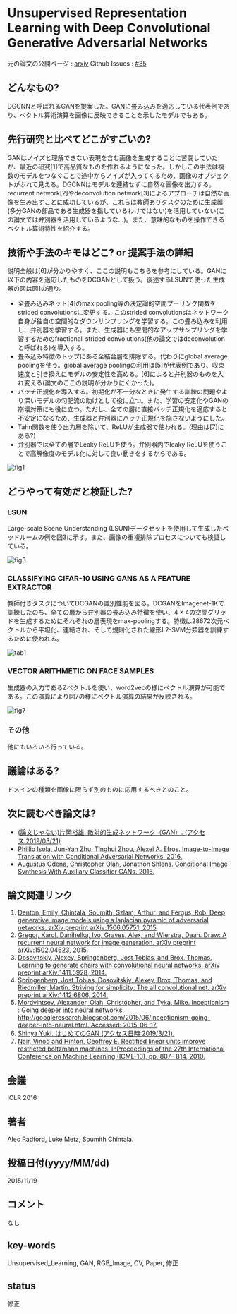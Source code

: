 # Unsupervised Representation Learning with Deep Convolutional Generative Adversarial Networks

元の論文の公開ページ : [arxiv](https://arxiv.org/abs/1511.06434)
Github Issues : [#35](https://github.com/Obarads/obarads.github.io/issues/35)

## どんなもの?
DGCNNと呼ばれるGANを提案した。GANに畳み込みを適応している代表例であり、ベクトル算術演算を画像に反映できることを示したモデルでもある。

## 先行研究と比べてどこがすごいの?
GANはノイズと理解できない表現を含む画像を生成することに苦闘していたが、最近の研究[1]で高品質なものを作れるようになった。しかしこの手法は複数のモデルをつなぐことで途中からノイズが入ってくるため、画像のオブジェクトがぶれて見える。DGCNNはモデルを連結せずに自然な画像を出力する。recurrent network[2]やdeconvolution network[3]によるアプローチは自然な画像を生み出すことに成功しているが、これらは教師ありタスクのために生成器(多分GANの部品である生成器を指しているわけではない)を活用していない(この論文では弁別器を活用しているような...)。また、意味的なものを操作できるベクトル算術特性を紹介する。

## 技術や手法のキモはどこ? or 提案手法の詳細
説明全般は[6]が分かりやすく、ここの説明もこちらを参考にしている。GANに以下の内容を適応したものをDCGANとして扱う。後述するLSUNで使った生成器の図は図1の通り。
- 全畳み込みネット[4]のmax pooling等の決定論的空間プーリング関数をstrided convolutionsに変更する。このstrided convolutionsはネットワーク自身が独自の空間的なダウンサンプリングを学習する。この畳み込みを利用し、弁別器を学習する。また、生成器にも空間的なアップサンプリングを学習するためのfractional-strided convolutions(他の論文ではdeconvolutionと呼ばれる)を導入する。
- 畳み込み特徴のトップにある全結合層を排除する。代わりにglobal average poolingを使う。global average poolingの利用は[5]が代表例であり、収束速度と引き換えにモデルの安定性を高める。[6]によると弁別器のものを入れ変える(論文のここの説明が分かりにくかった)。
- バッチ正規化を導入する。初期化が不十分なときに発生する訓練の問題やより深いモデルの勾配流の助けとして役に立つ。また、学習の安定化やGANの崩壊対策にも役に立つ。ただし、全ての層に直接バッチ正規化を適応すると不安定になるため、生成器と弁別器にバッチ正規化を施さないようにした。
- Tahn関数を使う出力層を除いて、ReLUが生成器で使われる。(理由は[7]にある?)
- 弁別器では全ての層でLeaky ReLUを使う。弁別器内でleaky ReLUを使うことで高解像度のモデル化に対して良い動きをするからである。

![fig1](img/URLwDCGAN/fig1.png)

## どうやって有効だと検証した?
### LSUN
Large-scale Scene Understanding (LSUN)データセットを使用して生成したベッドルームの例を図3に示す。また、画像の重複排除プロセスについても検証している。

![fig3](img/URLwDCGAN/fig3.png)

### CLASSIFYING CIFAR-10 USING GANS AS A FEATURE EXTRACTOR
教師付きタスクについてDCGANの識別性能を図る。DCGANをImagenet-1Kで訓練したのち、全ての層から弁別器の畳み込み特徴を使い、$4\times 4$の空間グリッドを生成するためにそれぞれの層表現をmax-poolingする。特徴は28672次元ベクトルから平坦化、連結され、そして規則化された線形L2-SVM分類器を訓練するために使われる。

![tab1](img/URLwDCGAN/tab1.png)

### VECTOR ARITHMETIC ON FACE SAMPLES
生成器の入力であるZベクトルを使い、word2vecの様にベクトル演算が可能である。この演算により図7の様にベクトル演算の結果が反映される。

![fig7](img/URLwDCGAN/fig7.png)

### その他
他にもいろいろ行っている。

## 議論はある?
ドメインの種類を画像に限らず別のものに応用するべきとのこと。

## 次に読むべき論文は?
- [(論文じゃない)片岡裕雄. 敵対的生成ネットワーク（GAN）. (アクセス:2019/03/21)](https://www.slideshare.net/cvpaperchallenge/gan-133159239)
- [Phillip Isola, Jun-Yan Zhu, Tinghui Zhou, Alexei A. Efros. Image-to-Image Translation with Conditional Adversarial Networks. 2016.](https://arxiv.org/abs/1611.07004)
- [Augustus Odena, Christopher Olah, Jonathon Shlens. Conditional Image Synthesis With Auxiliary Classifier GANs. 2016.](https://arxiv.org/abs/1610.09585)

## 論文関連リンク
1. [Denton, Emily, Chintala, Soumith, Szlam, Arthur, and Fergus, Rob. Deep generative image models using a laplacian pyramid of adversarial networks. arXiv preprint arXiv:1506.05751, 2015](https://arxiv.org/abs/1506.05751)
2. [Gregor, Karol, Danihelka, Ivo, Graves, Alex, and Wierstra, Daan. Draw: A recurrent neural network for image generation. arXiv preprint arXiv:1502.04623, 2015.](https://arxiv.org/abs/1502.04623)
3. [Dosovitskiy, Alexey, Springenberg, Jost Tobias, and Brox, Thomas. Learning to generate chairs with convolutional neural networks. arXiv preprint arXiv:1411.5928, 2014.](https://arxiv.org/abs/1411.5928)
4. [Springenberg, Jost Tobias, Dosovitskiy, Alexey, Brox, Thomas, and Riedmiller, Martin. Striving for simplicity: The all convolutional net. arXiv preprint arXiv:1412.6806, 2014.](https://arxiv.org/abs/1412.6806)
5. [Mordvintsev, Alexander, Olah, Christopher, and Tyka, Mike. Inceptionism : Going deeper into neural networks. http://googleresearch.blogspot.com/2015/06/inceptionism-going-deeper-into-neural.html. Accessed: 2015-06-17.](http://googleresearch.blogspot.com/2015/06/inceptionism-going-deeper-into-neural.html)
6. [Shinya Yuki. はじめてのGAN (アクセス日時:2019/3/21).](https://elix-tech.github.io/ja/2017/02/06/gan.html)
7. [Nair, Vinod and Hinton, Geoffrey E. Rectified linear units improve restricted boltzmann machines. InProceedings of the 27th International Conference on Machine Learning (ICML-10), pp. 807– 814, 2010.](http://citeseerx.ist.psu.edu/viewdoc/download?doi=10.1.1.165.6419&rep=rep1&type=pdf)

## 会議
ICLR 2016

## 著者
Alec Radford, Luke Metz, Soumith Chintala.

## 投稿日付(yyyy/MM/dd)
2015/11/19

## コメント
なし

## key-words
Unsupervised_Learning, GAN, RGB_Image, CV, Paper, 修正

## status
修正
